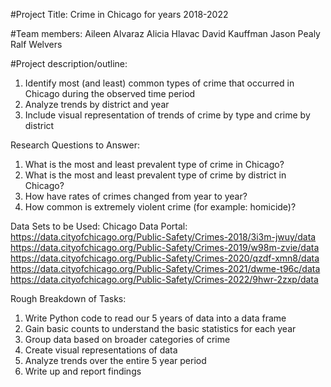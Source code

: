 #Project Title:
Crime in Chicago for years 2018-2022

#Team members:
Aileen Alvaraz
Alicia Hlavac
David Kauffman
Jason Pealy
Ralf Welvers

#Project description/outline:
1) Identify most (and least) common types of crime that occurred in Chicago during the observed time period
2) Analyze trends by district and year
3) Include visual representation of trends of crime by type and crime by district

Research Questions to Answer:
1) What is the most and least prevalent type of crime in Chicago?
2) What is the most and least prevalent type of crime by district in Chicago?
3) How have rates of crimes changed from year to year?
4) How common is extremely violent crime (for example: homicide)?

Data Sets to be Used:
  Chicago Data Portal:   
    https://data.cityofchicago.org/Public-Safety/Crimes-2018/3i3m-jwuy/data  
    https://data.cityofchicago.org/Public-Safety/Crimes-2019/w98m-zvie/data  
    https://data.cityofchicago.org/Public-Safety/Crimes-2020/qzdf-xmn8/data  
    https://data.cityofchicago.org/Public-Safety/Crimes-2021/dwme-t96c/data  
    https://data.cityofchicago.org/Public-Safety/Crimes-2022/9hwr-2zxp/data  

Rough Breakdown of Tasks:
1) Write Python code to read our 5 years of data into a data frame
2) Gain basic counts to understand the basic statistics for each year
3) Group data based on broader categories of crime
4) Create visual representations of data 
5) Analyze trends over the entire 5 year period
6) Write up and report findings 

